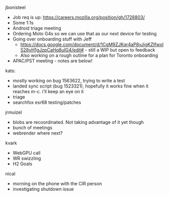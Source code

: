 jbonisteel
  * Job req is up: https://careers.mozilla.org/position/gh/1728803/
  * Some 1:1s
  * Android triage meeting
  * Ordering Moto G4s so we can use that as our next device for testing
  * Going over onboarding stuff with Jeff
    * https://docs.google.com/document/d/1CgM9ZJKqr4aP8yJigKZIfwxIS28yH1gJzpCaHq8uIG4/edit# - still a WIP but open to feedback
    * Also working on a rough outline for a plan for Toronto onboarding 
  * APAC/PST meeting - notes are below! 

kats:
  * mostly working on bug 1563622, trying to write a test
  * landed sync script (bug 1523321), hopefully it works fine when it reaches m-c. i'll keep an eye on it
  * triage
  * searchfox esr68 testing/patches

jrmuizel
  * blobs are recoordinated. Not taking advantage of it yet though
  * bunch of meetings
  * webrender where next?

kvark
  * WebGPU call
  * WR swizzling
  * H2 Goals

nical
  * morning on the phone with the CIR person
  * investigating shutdown issue
